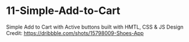 # 11-Simple-Add-to-Cart
Simple Add to Cart with Active buttons built with HMTL, CSS &amp; JS
Design Credit: https://dribbble.com/shots/15798009-Shoes-App
